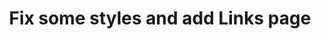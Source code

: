 ---
title: Fix some styles and add Links page
description: Fix some styles and add Links page
publishedAt: 2025-01-19
isPublish: true
isDraft: false
---